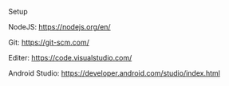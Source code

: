 Setup

NodeJS: https://nodejs.org/en/

Git: https://git-scm.com/

Editer: https://code.visualstudio.com/

Android Studio: https://developer.android.com/studio/index.html